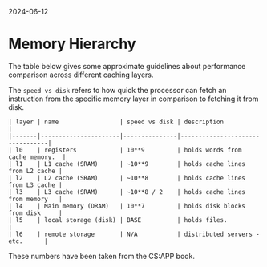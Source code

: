 2024-06-12

# Memory Hierarchy

The table below gives some approximate guidelines about performance comparison
across different caching layers.

The `speed vs disk` refers to how quick the processor can fetch an instruction
from the specific memory layer in comparison to fetching it from disk.

```
| layer | name                 | speed vs disk | description                     |
|-------|----------------------|---------------|---------------------------------|
| l0    | registers            | 10**9         | holds words from cache memory.  |
| l1    | L1 cache (SRAM)      | ~10**9        | holds cache lines from L2 cache |
| l2    | L2 cache (SRAM)      | ~10**8        | holds cache lines from L3 cache |
| l3    | L3 cache (SRAM)      | ~10**8 / 2    | holds cache lines from memory   |
| l4    | Main memory (DRAM)   | 10**7         | holds disk blocks from disk     |
| l5    | local storage (disk) | BASE          | holds files.                    |
| l6    | remote storage       | N/A           | distributed servers - etc.      |
```

These numbers have been taken from the CS:APP book.
